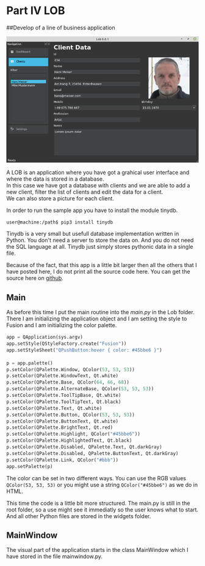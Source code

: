 # Part IV LOB
##Develop of a line of business application

![lob](../images/lob.png "lob")

A LOB is an application where you have got a grahical user interface and where the data is stored in a database.  
In this case we have got a database with clients and we are able to add a new client, filter the list of clients and edit the data for a client.  
We can also store a picture for each client.  

In order to run the sample app you have to install the module tinydb.  

```console
user@machine:/path$ pip3 install tinydb
```

Tinydb is a very small but usefull database implementation written in Python. You don't need a server to store the data on. And you do not need the SQL language at all. Tinydb just simply stores pythonic data in a single file.  

Because of the fact, that this app is a little bit larger then all the others that I have posted here, I do not print all the source code here. You can get the source here on [github](https://github.com/Artanidos/PythonDesktopBook).

## Main
As before this time I put the main routine into the *main.py* in the Lob folder.  
There I am initializing the application object and I am setting the style to Fusion and I am initializing the color palette.  

```python
app = QApplication(sys.argv)
app.setStyle(QStyleFactory.create("Fusion"))
app.setStyleSheet("QPushButton:hover { color: #45bbe6 }")

p = app.palette()
p.setColor(QPalette.Window, QColor(53, 53, 53))
p.setColor(QPalette.WindowText, Qt.white)
p.setColor(QPalette.Base, QColor(64, 66, 68))
p.setColor(QPalette.AlternateBase, QColor(53, 53, 53))
p.setColor(QPalette.ToolTipBase, Qt.white)
p.setColor(QPalette.ToolTipText, Qt.black)
p.setColor(QPalette.Text, Qt.white)
p.setColor(QPalette.Button, QColor(53, 53, 53))
p.setColor(QPalette.ButtonText, Qt.white)
p.setColor(QPalette.BrightText, Qt.red)
p.setColor(QPalette.Highlight, QColor("#45bbe6"))
p.setColor(QPalette.HighlightedText, Qt.black)
p.setColor(QPalette.Disabled, QPalette.Text, Qt.darkGray)
p.setColor(QPalette.Disabled, QPalette.ButtonText, Qt.darkGray)
p.setColor(QPalette.Link, QColor("#bbb"))
app.setPalette(p)
```  
The color can be set in two different ways. You can use the RGB values ```QColor(53, 53, 53)``` or you might use a string ```QColor("#45bbe6")``` as we do in HTML.  

This time the code is a little bit more structured. The main.py is still in the root folder, so a use might see it immediatly so the user knows what to start. And all other Python files are stored in the widgets folder.  

## MainWindow
The visual part of the application starts in the class MainWindow which I have stored in the file mainwindow.py.  



